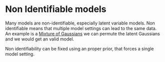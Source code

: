 # Non Identifiable models

Many models are non-identifiable, especially latent variable models. Non identifiable means that multiple model settings can lead to the same data. 
An example is a [Mixture of Gaussians](gaussian_mixture_model.md) we can permute the latent Gaussians and we would get an valid model.

Non identifiability can be fixed using an proper prior, that forces a single model setting.